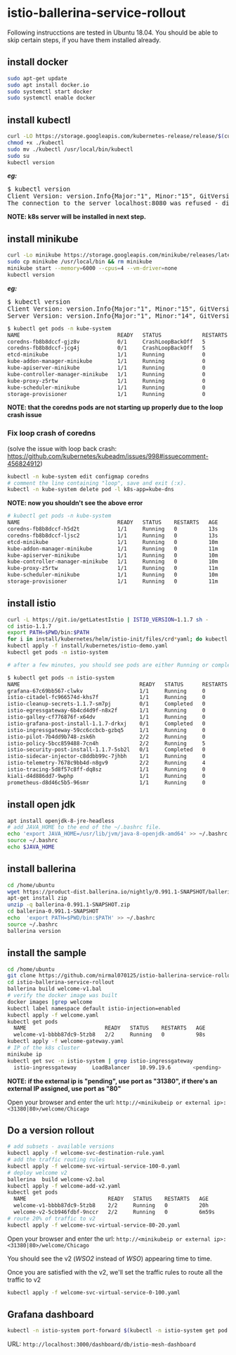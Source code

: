 # istio-ballerina-service-rollout

Following instrucctions are tested in Ubuntu 18.04. You should be able to skip certain steps, if you have them installed already. 

## install docker
```bash
sudo apt-get update
sudo apt install docker.io
sudo systemctl start docker
sudo systemctl enable docker
```
    
## install kubectl

```bash
curl -LO https://storage.googleapis.com/kubernetes-release/release/$(curl -s https://storage.googleapis.com/kubernetes-release/release/stable.txt)/bin/linux/amd64/kubectl
chmod +x ./kubectl
sudo mv ./kubectl /usr/local/bin/kubectl
sudo su
kubectl version
```
***eg:***
<pre>
$ kubectl version
Client Version: version.Info{Major:"1", Minor:"15", GitVersion:"v1.15.0", GitCommit:"e8462b5b5dc2584fdcd18e6bcfe9f1e4d970a529", GitTreeState:"clean", BuildDate:"2019-06-19T16:40:16Z", GoVersion:"go1.12.5", Compiler:"gc", Platform:"linux/amd64"}
The connection to the server localhost:8080 was refused - did you specify the right host or port?
</pre>

**NOTE: k8s server will be installed in next step.**

## install minikube

```bash
curl -Lo minikube https://storage.googleapis.com/minikube/releases/latest/minikube-linux-amd64   && chmod +x minikube
sudo cp minikube /usr/local/bin && rm minikube
minikube start --memory=6000 --cpus=4 --vm-driver=none
kubectl version 
```
***eg:***
<pre>
$ kubectl version
Client Version: version.Info{Major:"1", Minor:"15", GitVersion:"v1.15.0", GitCommit:"e8462b5b5dc2584fdcd18e6bcfe9f1e4d970a529", GitTreeState:"clean", BuildDate:"2019-06-19T16:40:16Z", GoVersion:"go1.12.5", Compiler:"gc", Platform:"linux/amd64"}
Server Version: version.Info{Major:"1", Minor:"14", GitVersion:"v1.14.3", GitCommit:"5e53fd6bc17c0dec8434817e69b04a25d8ae0ff0", GitTreeState:"clean", BuildDate:"2019-06-06T01:36:19Z", GoVersion:"go1.12.5", Compiler:"gc", Platform:"linux/amd64"}
</pre>

```bash
$ kubectl get pods -n kube-system
NAME                               READY   STATUS             RESTARTS   AGE
coredns-fb8b8dccf-gjz8v            0/1     CrashLoopBackOff   5          5m49s
coredns-fb8b8dccf-jcg4j            0/1     CrashLoopBackOff   5          5m49s
etcd-minikube                      1/1     Running            0          4m45s
kube-addon-manager-minikube        1/1     Running            0          5m59s
kube-apiserver-minikube            1/1     Running            0          5m3s
kube-controller-manager-minikube   1/1     Running            0          4m38s
kube-proxy-z5rtw                   1/1     Running            0          5m49s
kube-scheduler-minikube            1/1     Running            0          4m41s
storage-provisioner                1/1     Running            0          5m48s
```

**NOTE: that the coredns pods are not starting up properly due to the loop crash issue**

### Fix loop crash of coredns 
(solve the issue with loop back crash: https://github.com/kubernetes/kubeadm/issues/998#issuecomment-456824912)

```bash
kubectl -n kube-system edit configmap coredns
# comment the line containing "loop", save and exit (:x).
kubectl -n kube-system delete pod -l k8s-app=kube-dns
```
**NOTE: now you shouldn't see the above error**

```bash
# kubectl get pods -n kube-system
NAME                               READY   STATUS    RESTARTS   AGE
coredns-fb8b8dccf-h5d2t            1/1     Running   0          13s
coredns-fb8b8dccf-ljsc2            1/1     Running   0          13s
etcd-minikube                      1/1     Running   0          10m
kube-addon-manager-minikube        1/1     Running   0          11m
kube-apiserver-minikube            1/1     Running   0          10m
kube-controller-manager-minikube   1/1     Running   0          10m
kube-proxy-z5rtw                   1/1     Running   0          11m
kube-scheduler-minikube            1/1     Running   0          10m
storage-provisioner                1/1     Running   0          11m
```

## install istio

```bash
curl -L https://git.io/getLatestIstio | ISTIO_VERSION=1.1.7 sh -
cd istio-1.1.7
export PATH=$PWD/bin:$PATH
for i in install/kubernetes/helm/istio-init/files/crd*yaml; do kubectl apply -f $i; done
kubectl apply -f install/kubernetes/istio-demo.yaml
kubectl get pods -n istio-system

# after a few minutes, you should see pods are either Running or completed.

$ kubectl get pods -n istio-system
NAME                                      READY   STATUS      RESTARTS   AGE
grafana-67c69bb567-clwkv                  1/1     Running     0          6m7s
istio-citadel-fc966574d-khs7f             1/1     Running     0          6m7s
istio-cleanup-secrets-1.1.7-sm7pj         0/1     Completed   0          6m8s
istio-egressgateway-6b4cd4d9f-n8x2f       1/1     Running     0          6m7s
istio-galley-cf776876f-x64dv              1/1     Running     0          6m7s
istio-grafana-post-install-1.1.7-drkxj    0/1     Completed   0          6m8s
istio-ingressgateway-59cc6ccbcb-gzbq5     1/1     Running     0          6m7s
istio-pilot-7b4dd9b748-zsk6h              2/2     Running     0          6m7s
istio-policy-5bcc859488-7cn4h             2/2     Running     5          6m7s
istio-security-post-install-1.1.7-5sb2l   0/1     Completed   0          6m8s
istio-sidecar-injector-c8ddbb99c-7jhbh    1/1     Running     0          6m6s
istio-telemetry-7678c9bb4d-n8gv9          2/2     Running     4          6m7s
istio-tracing-5d8f57c8ff-dq8sz            1/1     Running     0          6m6s
kiali-d4d886dd7-9wphp                     1/1     Running     0          6m7s
prometheus-d8d46c5b5-96smr                1/1     Running     0          6m7s
```

## install open jdk

```bash
apt install openjdk-8-jre-headless
# add JAVA_HOME to the end of the ~/.bashrc file.
echo 'export JAVA_HOME=/usr/lib/jvm/java-8-openjdk-amd64' >> ~/.bashrc
source ~/.bashrc
echo $JAVA_HOME
```

## install ballerina

```bash
cd /home/ubuntu
wget https://product-dist.ballerina.io/nightly/0.991.1-SNAPSHOT/ballerina-0.991.1-SNAPSHOT.zip
apt-get install zip
unzip -q ballerina-0.991.1-SNAPSHOT.zip
cd ballerina-0.991.1-SNAPSHOT 
echo  'export PATH=$PWD/bin:$PATH' >> ~/.bashrc
source ~/.bashrc
ballerina version 
```

## install the sample

```bash
cd /home/ubuntu
git clone https://github.com/nirmal070125/istio-ballerina-service-rollout.git
cd istio-ballerina-service-rollout
ballerina build welcome-v1.bal
# verify the docker image was built
docker images |grep welcome 
kubectl label namespace default istio-injection=enabled
kubectl apply -f welcome.yaml 
kubectl get pods 
  NAME                         READY   STATUS    RESTARTS   AGE
  welcome-v1-bbbb87dc9-5tzb8   2/2     Running   0          98s
kubectl apply -f welcome-gateway.yaml
# IP of the k8s cluster
minikube ip 
kubectl get svc -n istio-system | grep istio-ingressgateway
  istio-ingressgateway     LoadBalancer   10.99.19.6       <pending>          15020:31775/TCP,80:31380/TCP,443:31390/TCP,31400:31400/TCP,15029:31958/TCP,15030:31214/TCP,15031:32565/TCP,15032:32240/TCP,15443:31331/TCP   119m
```

**NOTE: if the external ip is "pending", use port as "31380", if there's an external IP assigned, use port as "80"**
    
Open your browser and enter the url: `http://<minikubeip or external ip>:<31380|80>/welcome/Chicago`
      
    
## Do a version rollout
```bash
# add subsets - available versions
kubectl apply -f welcome-svc-destination-rule.yaml 
# add the traffic routing rules
kubectl apply -f welcome-svc-virtual-service-100-0.yaml 
# deploy welcome v2
ballerina  build welcome-v2.bal 
kubectl apply -f welcome-add-v2.yaml
kubectl get pods
  NAME                          READY   STATUS    RESTARTS   AGE
  welcome-v1-bbbb87dc9-5tzb8    2/2     Running   0          20h
  welcome-v2-5cb946fdbf-9nccr   2/2     Running   0          6m59s
# route 20% of traffic to v2
kubectl apply -f welcome-svc-virtual-service-80-20.yaml
```

Open your browser and enter the url: `http://<minikubeip or external ip>:<31380|80>/welcome/Chicago`

You should see the v2 (*WSO2* instead of *WSO*) appearing time to time.
    
Once you are satisfied with the v2, we'll set the traffic rules to route all the traffic to v2
```bash
kubectl apply -f welcome-svc-virtual-service-0-100.yaml 
```

## Grafana dashboard

```bash
kubectl -n istio-system port-forward $(kubectl -n istio-system get pod -l app=grafana -o jsonpath='{.items[0].metadata.name}') 3000:3000 &
```

URL: `http://localhost:3000/dashboard/db/istio-mesh-dashboard`

